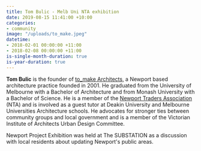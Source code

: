 ```yaml
---
title: Tom Bulic - Melb Uni NTA exhibition
date: 2019-08-15 11:41:00 +10:00
categories:
- community
image: "/uploads/to_make.jpeg"
datetime:
- 2018-02-01 00:00:00 +11:00
- 2018-02-08 00:00:00 +11:00
is-single-month-duration: true
is-year-duration: true
---
```


**Tom Bulic** is the founder of [to_make Architects](http://tomake.com.au/), a Newport based architecture practice founded in 2001. He graduated from the University of Melbourne with a Bachelor of Architecture and from Monash University with a Bachelor of Science. He is a member of the [Newport Traders Association ](http://www.visitnewport.com.au/index.html)(NTA) and is involved as a guest tutor at Deakin University and Melbourne Universities Architecture schools. He advocates for stronger ties between community groups and local government and is a member of the Victorian Institute of Architects Urban Design Committee.

Newport Project Exhibition was held at The SUBSTATION as a discussion with local residents about updating Newport's public areas.
